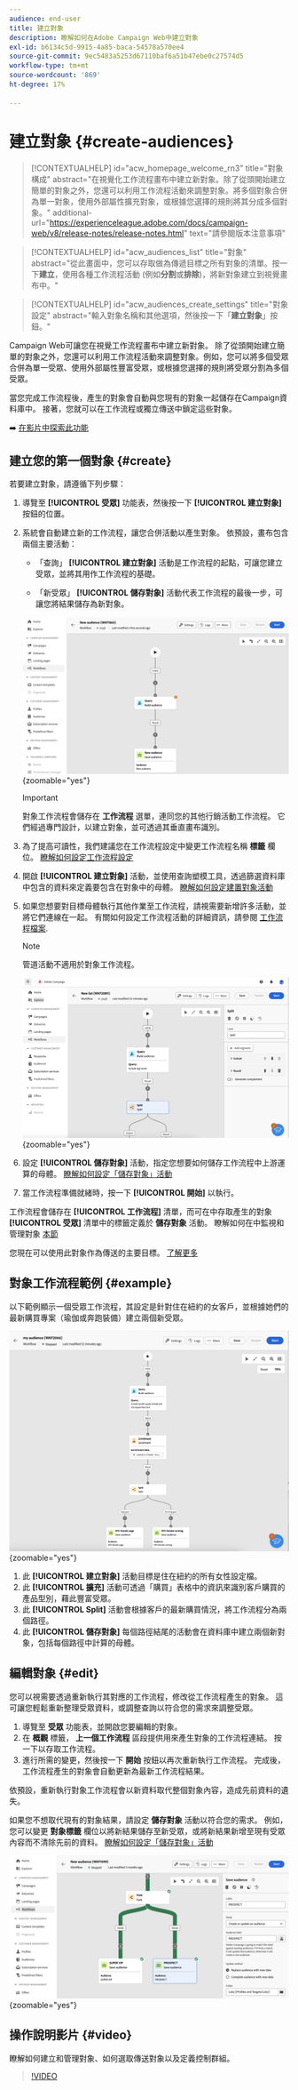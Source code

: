 ```yaml
---
audience: end-user
title: 建立對象
description: 瞭解如何在Adobe Campaign Web中建立對象
exl-id: b6134c5d-9915-4a85-baca-54578a570ee4
source-git-commit: 9ec5483a5253d67110baf6a51b47ebe0c27574d5
workflow-type: tm+mt
source-wordcount: '869'
ht-degree: 17%

---
```


# 建立對象 {#create-audiences}

>[!CONTEXTUALHELP]
>id="acw_homepage_welcome_rn3"
>title="對象構成"
>abstract="在視覺化工作流程畫布中建立新對象。除了從頭開始建立簡單的對象之外，您還可以利用工作流程活動來調整對象。將多個對象合併為單一對象，使用外部屬性擴充對象，或根據您選擇的規則將其分成多個對象。"
>additional-url="https://experienceleague.adobe.com/docs/campaign-web/v8/release-notes/release-notes.html" text="請參閱版本注意事項"

>[!CONTEXTUALHELP]
>id="acw_audiences_list"
>title="對象"
>abstract="從此畫面中，您可以存取做為傳遞目標之所有對象的清單。按一下&#x200B;**建立**，使用各種工作流程活動 (例如&#x200B;**分割**&#x200B;或&#x200B;**排除**)，將新對象建立到視覺畫布中。"

>[!CONTEXTUALHELP]
>id="acw_audiences_create_settings"
>title="對象設定"
>abstract="輸入對象名稱和其他選項，然後按一下「**建立對象**」按鈕。"

Campaign Web可讓您在視覺工作流程畫布中建立新對象。 除了從頭開始建立簡單的對象之外，您還可以利用工作流程活動來調整對象。例如，您可以將多個受眾合併為單一受眾、使用外部屬性豐富受眾，或根據您選擇的規則將受眾分割為多個受眾。

當您完成工作流程後，產生的對象會自動與您現有的對象一起儲存在Campaign資料庫中。 接著，您就可以在工作流程或獨立傳送中鎖定這些對象。

➡️ [在影片中探索此功能](#video)

## 建立您的第一個對象 {#create}

若要建立對象，請遵循下列步驟：

1. 導覽至 **[!UICONTROL 受眾]** 功能表，然後按一下 **[!UICONTROL 建立對象]** 按鈕的位置。

1. 系統會自動建立新的工作流程，讓您合併活動以產生對象。 依預設，畫布包含兩個主要活動：

   * 「查詢」 **[!UICONTROL 建立對象]** 活動是工作流程的起點，可讓您建立受眾，並將其用作工作流程的基礎。

   * 「新受眾」 **[!UICONTROL 儲存對象]** 活動代表工作流程的最後一步，可讓您將結果儲存為新對象。

   ![](assets/create-audience-blank.png){zoomable=&quot;yes&quot;}

   >[!IMPORTANT]
   >
   >對象工作流程會儲存在 **工作流程** 選單，連同您的其他行銷活動工作流程。 它們經過專門設計，以建立對象，並可透過其垂直畫布識別。

1. 為了提高可讀性，我們建議您在工作流程設定中變更工作流程名稱 **標籤** 欄位。 [瞭解如何設定工作流程設定](../workflows/workflow-settings.md)

1. 開啟 **[!UICONTROL 建立對象]** 活動，並使用查詢塑模工具，透過篩選資料庫中包含的資料來定義要包含在對象中的母體。 [瞭解如何設定建置對象活動](../workflows/activities/build-audience.md)

1. 如果您想要對目標母體執行其他作業至工作流程，請視需要新增許多活動，並將它們連線在一起。 有關如何設定工作流程活動的詳細資訊，請參閱 [工作流程檔案](../workflows/activities/about-activities.md).

   >[!NOTE]
   >
   >管道活動不適用於對象工作流程。

   ![](assets/audience-creation-canvas.png){zoomable=&quot;yes&quot;}

1. 設定 **[!UICONTROL 儲存對象]** 活動，指定您想要如何儲存工作流程中上游運算的母體。 [瞭解如何設定「儲存對象」活動](../workflows/activities/save-audience.md)

1. 當工作流程準備就緒時，按一下 **[!UICONTROL 開始]** 以執行。

工作流程會儲存在 **[!UICONTROL 工作流程]** 清單，而可在中存取產生的對象 **[!UICONTROL 受眾]** 清單中的標籤定義於 **儲存對象** 活動。 瞭解如何在中監視和管理對象 [本節](manage-audience.md)

您現在可以使用此對象作為傳送的主要目標。 [了解更多](add-audience.md)

## 對象工作流程範例 {#example}

以下範例顯示一個受眾工作流程，其設定是針對住在紐約的女客戶，並根據她們的最新購買專案（瑜伽或奔跑裝備）建立兩個新受眾。

![](assets/audiences-example.png){zoomable=&quot;yes&quot;}

1. 此 **[!UICONTROL 建立對象]** 活動目標是住在紐約的所有女性設定檔。
1. 此 **[!UICONTROL 擴充]** 活動可透過「購買」表格中的資訊來識別客戶購買的產品型別，藉此豐富受眾。
1. 此 **[!UICONTROL Split]** 活動會根據客戶的最新購買情況，將工作流程分為兩個路徑。
1. 此 **[!UICONTROL 儲存對象]** 每個路徑結尾的活動會在資料庫中建立兩個新對象，包括每個路徑中計算的母體。

## 編輯對象 {#edit}

您可以視需要透過重新執行其對應的工作流程，修改從工作流程產生的對象。 這可讓您輕鬆重新整理受眾資料，或調整查詢以符合您的需求來調整受眾。

1. 導覽至 **受眾** 功能表，並開啟您要編輯的對象。
1. 在 **概觀** 標籤， **上一個工作流程** 區段提供用來產生對象的工作流程連結。 按一下以存取工作流程。
1. 進行所需的變更，然後按一下 **開始** 按鈕以再次重新執行工作流程。 完成後，工作流程產生的對象會自動更新為最新工作流程結果。

依預設，重新執行對象工作流程會以新資料取代整個對象內容，造成先前資料的遺失。

如果您不想取代現有的對象結果，請設定 **儲存對象** 活動以符合您的需求。 例如，您可以變更 **對象標籤** 欄位以將新結果儲存至新受眾，或將新結果新增至現有受眾內容而不清除先前的資料。 [瞭解如何設定「儲存對象」活動](../workflows/activities/save-audience.md)

![](assets/edit-audience-save.png){zoomable=&quot;yes&quot;}

## 操作說明影片 {#video}

瞭解如何建立和管理對象、如何選取傳送對象以及定義控制群組。

>[!VIDEO](https://video.tv.adobe.com/v/3425861?quality=12)
